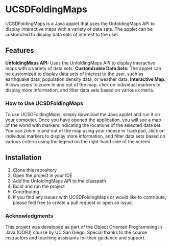 # UCSDFoldingMaps

UCSDFoldingMaps is a Java applet that uses the UnfoldingMaps API to display interactive maps with a variety of data sets. The applet can be customized to display data sets of interest to the user.

## Features

**UnfoldingMaps API:** Uses the UnfoldingMaps API to display interactive maps with a variety of data sets.
**Customizable Data Sets:** The applet can be customized to display data sets of interest to the user, such as earthquake data, population density data, or weather data.
**Interactive Map:** Allows users to zoom in and out of the map, click on individual markers to display more information, and filter data sets based on various criteria.

### How to Use UCSDFoldingMaps

To use UCSDFoldingMaps, simply download the Java applet and run it on your computer. Once you have opened the application, you will see a map of the world with markers indicating the locations of the selected data set. You can zoom in and out of the map using your mouse or trackpad, click on individual markers to display more information, and filter data sets based on various criteria using the legend on the right-hand side of the screen.

## Installation

1. Clone this repository
2. Open the project in your IDE
3. Add the UnfoldingMaps API to the classpath
4. Build and run the project
5. Contributing
6. If you find any issues with UCSDFoldingMaps or would like to contribute, please feel free to create a pull request or open an issue.

### Acknowledgments

This project was developed as part of the Object Oriented Programming in Java (OOPJ) course by UC San Diego. Special thanks to the course instructors and teaching assistants for their guidance and support.
